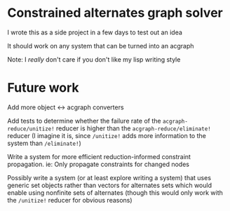 # Constrained alternates graph solver

I wrote this as a side project in a few days to test out an idea

It should work on any system that can be turned into an acgraph

Note: I *really* don't care if you don't like my lisp writing style

# Future work

Add more object <-> acgraph converters

Add tests to determine whether the failure rate of the `acgraph-reduce/unitize!` reducer is higher than the `acgraph-reduce/eliminate!` reducer (I imagine it is, since `/unitize!` adds more information to the system than `/eliminate!`)

Write a system for more efficient reduction-informed constraint propagation. ie: Only propagate constraints for changed nodes

Possibly write a system (or at least explore writing a system) that uses generic set objects rather than vectors for alternates sets which would enable using nonfinite sets of alternates (though this would only work with the `/unitize!` reducer for obvious reasons)